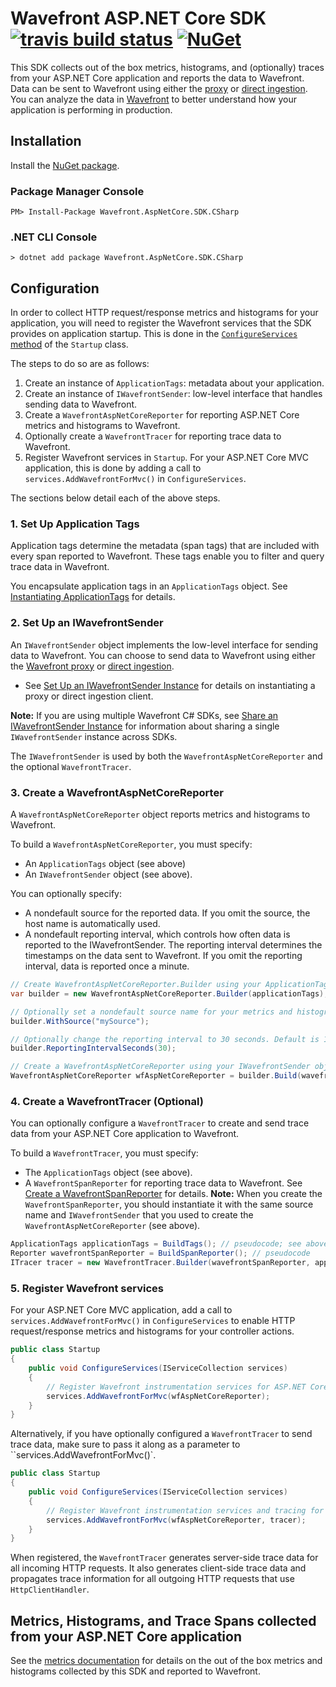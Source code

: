 ﻿# Wavefront ASP.NET Core SDK [![travis build status](https://travis-ci.com/wavefrontHQ/wavefront-aspnetcore-sdk-csharp.svg?branch=master)](https://travis-ci.com/wavefrontHQ/wavefront-aspnetcore-sdk-csharp) [![NuGet](https://img.shields.io/nuget/v/Wavefront.AspNetCore.SDK.CSharp.svg)](https://www.nuget.org/packages/Wavefront.AspNetCore.SDK.CSharp)

This SDK collects out of the box metrics, histograms, and (optionally) traces from your ASP.NET Core application and reports the data to Wavefront. Data can be sent to Wavefront using either the [proxy](https://docs.wavefront.com/proxies.html) or [direct ingestion](https://docs.wavefront.com/direct_ingestion.html). You can analyze the data in [Wavefront](https://www.wavefront.com) to better understand how your application is performing in production.

## Installation
Install the [NuGet package](https://www.nuget.org/packages/Wavefront.AspNetCore.SDK.CSharp/).

### Package Manager Console

```
PM> Install-Package Wavefront.AspNetCore.SDK.CSharp
```

### .NET CLI Console

```
> dotnet add package Wavefront.AspNetCore.SDK.CSharp
```

## Configuration
In order to collect HTTP request/response metrics and histograms for your application, you will need to register the Wavefront services that the SDK provides on application startup. This is done in the [`ConfigureServices` method](https://docs.microsoft.com/en-us/aspnet/core/fundamentals/startup?view=aspnetcore-2.1#the-configureservices-method) of the `Startup` class.

The steps to do so are as follows:
1. Create an instance of `ApplicationTags`: metadata about your application.
2. Create an instance of `IWavefrontSender`: low-level interface that handles sending data to Wavefront.
3. Create a `WavefrontAspNetCoreReporter` for reporting ASP.NET Core metrics and histograms to Wavefront.
4. Optionally create a `WavefrontTracer` for reporting trace data to Wavefront.
5. Register Wavefront services in `Startup`. For your ASP.NET Core MVC application, this is done by adding a call to `services.AddWavefrontForMvc()` in `ConfigureServices`.

The sections below detail each of the above steps.

### 1. Set Up Application Tags
Application tags determine the metadata (span tags) that are included with every span reported to Wavefront. These tags enable you to filter and query trace data in Wavefront.

You encapsulate application tags in an `ApplicationTags` object.
See [Instantiating ApplicationTags](https://github.com/wavefrontHQ/wavefront-sdk-doc-sources/blob/master/csharp/applicationtags.md#application-tags) for details.

### 2. Set Up an IWavefrontSender

An `IWavefrontSender` object implements the low-level interface for sending data to Wavefront. You can choose to send data to Wavefront using either the [Wavefront proxy](https://docs.wavefront.com/proxies.html) or [direct ingestion](https://docs.wavefront.com/direct_ingestion.html).

* See [Set Up an IWavefrontSender Instance](https://github.com/wavefrontHQ/wavefront-sdk-doc-sources/blob/master/csharp/wavefrontsender.md#set-up-an-iwavefrontsender-instance) for details on instantiating a proxy or direct ingestion client.

**Note:** If you are using multiple Wavefront C# SDKs, see [Share an IWavefrontSender Instance](https://github.com/wavefrontHQ/wavefront-sdk-doc-sources/blob/master/csharp/wavefrontsender.md#share-an-iwavefrontsender-instance) for information about sharing a single `IWavefrontSender` instance across SDKs.

The `IWavefrontSender` is used by both the `WavefrontAspNetCoreReporter` and the optional `WavefrontTracer`.

### 3. Create a WavefrontAspNetCoreReporter
A `WavefrontAspNetCoreReporter` object reports metrics and histograms to Wavefront.

To build a `WavefrontAspNetCoreReporter`, you must specify:
* An `ApplicationTags` object (see above)
* An `IWavefrontSender` object (see above).

You can optionally specify:
* A nondefault source for the reported data. If you omit the source, the host name is automatically used.
* A nondefault reporting interval, which controls how often data is reported to the IWavefrontSender. The reporting interval determines the timestamps on the data sent to Wavefront. If you omit the reporting interval, data is reported once a minute.

```csharp
// Create WavefrontAspNetCoreReporter.Builder using your ApplicationTags object.
var builder = new WavefrontAspNetCoreReporter.Builder(applicationTags);

// Optionally set a nondefault source name for your metrics and histograms. Omit this statement to use the host name.
builder.WithSource("mySource");

// Optionally change the reporting interval to 30 seconds. Default is 1 minute
builder.ReportingIntervalSeconds(30);

// Create a WavefrontAspNetCoreReporter using your IWavefrontSender object
WavefrontAspNetCoreReporter wfAspNetCoreReporter = builder.Build(wavefrontSender);
```

### 4. Create a WavefrontTracer (Optional)

You can optionally configure a `WavefrontTracer` to create and send trace data from your ASP.NET Core application to Wavefront.

To build a `WavefrontTracer`, you must specify:
* The `ApplicationTags` object (see above).
* A `WavefrontSpanReporter` for reporting trace data to Wavefront. See [Create a WavefrontSpanReporter](https://github.com/wavefrontHQ/wavefront-opentracing-sdk-csharp#create-a-wavefrontspanreporter) for details.
  **Note:** When you create the `WavefrontSpanReporter`, you should instantiate it with the same source name and `IWavefrontSender` that you used to create the `WavefrontAspNetCoreReporter` (see above).

```csharp
ApplicationTags applicationTags = BuildTags(); // pseudocode; see above
Reporter wavefrontSpanReporter = BuildSpanReporter(); // pseudocode
ITracer tracer = new WavefrontTracer.Builder(wavefrontSpanReporter, applicationTags).Build();
```

### 5. Register Wavefront services
For your ASP.NET Core MVC application, add a call to `services.AddWavefrontForMvc()` in `ConfigureServices` to enable HTTP request/response metrics and histograms for your controller actions.

```csharp
public class Startup
{
    public void ConfigureServices(IServiceCollection services)
    {
        // Register Wavefront instrumentation services for ASP.NET Core MVC
        services.AddWavefrontForMvc(wfAspNetCoreReporter);
    }
}
```

Alternatively, if you have optionally configured a `WavefrontTracer` to send trace data, make sure to pass it along as a parameter to ``services.AddWavefrontForMvc()`.

```csharp
public class Startup
{
    public void ConfigureServices(IServiceCollection services)
    {
        // Register Wavefront instrumentation services and tracing for ASP.NET Core MVC
        services.AddWavefrontForMvc(wfAspNetCoreReporter, tracer);
    }
}
```

When registered, the `WavefrontTracer` generates server-side trace data for all incoming HTTP requests. It also generates client-side trace data and propagates trace information for all outgoing HTTP requests that use `HttpClientHandler`.

## Metrics, Histograms, and Trace Spans collected from your ASP.NET Core application

See the [metrics documentation](https://github.com/wavefrontHQ/wavefront-aspnetcore-sdk-csharp/blob/master/docs/metrics_mvc.md#metrics-histograms-and-trace-spans-provided-for-aspnet-core-mvc) for details on the out of the box metrics and histograms collected by this SDK and reported to Wavefront.
